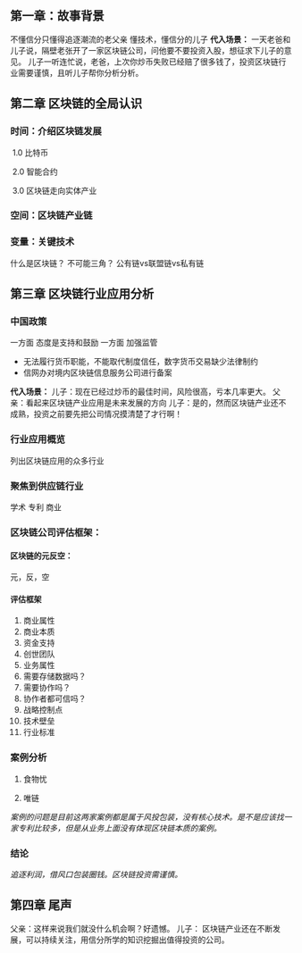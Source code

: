 ## 第一章：故事背景

不懂信分只懂得追逐潮流的老父亲
懂技术，懂信分的儿子
**代入场景：**
一天老爸和儿子说，隔壁老张开了一家区块链公司，问他要不要投资入股，想征求下儿子的意见。
儿子一听连忙说，老爸，上次你炒币失败已经赔了很多钱了，投资区块链行业需要谨慎，且听儿子帮你分析分析。


## 第二章 区块链的全局认识

### 时间：介绍区块链发展

​	1.0 比特币     

​	2.0 智能合约

​	3.0 区块链走向实体产业

### 空间：区块链产业链

### 变量：关键技术
什么是区块链？
不可能三角？
公有链vs联盟链vs私有链

## 第三章 区块链行业应用分析

### 中国政策
一方面 态度是支持和鼓励
一方面 加强监管
  - 无法履行货币职能，不能取代制度信任，数字货币交易缺少法律制约
  - 信网办对境内区块链信息服务公司进行备案

**代入场景：**
儿子：现在已经过炒币的最佳时间，风险很高，亏本几率更大。
父亲：看起来区块链产业应用是未来发展的方向
儿子：是的，然而区块链产业还不成熟，投资之前要先把公司情况摸清楚了才行啊！

### 行业应用概览
列出区块链应用的众多行业

### 聚焦到供应链行业
学术
专利
商业

### 区块链公司评估框架：

#### 区块链的元反空：

元，反，空

#### 评估框架
1. 商业属性
  1. 商业本质
  2. 资金支持
  3. 创世团队
2. 业务属性
  1. 需要存储数据吗？
  2. 需要协作吗？
  3. 协作者都可信吗？
3. 战略控制点
  1. 技术壁垒
  2. 行业标准

### 案例分析

1. 食物忧

2. 唯链

*案例的问题是目前这两家案例都是属于风投包装，没有核心技术。是不是应该找一家专利比较多，但是从业务上面没有体现区块链本质的案例。*

### 结论

*追逐利润，借风口包装圈钱。区块链投资需谨慎。*



## 第四章 尾声

父亲：这样来说我们就没什么机会啊？好遗憾。
儿子：
区块链产业还在不断发展，可以持续关注，用信分所学的知识挖掘出值得投资的公司。





